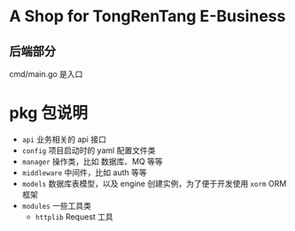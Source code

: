 A Shop for TongRenTang E-Business
================

后端部分
---
cmd/main.go 是入口

pkg 包说明
====
* `api` 业务相关的 api 接口
* `config` 项目启动时的 yaml 配置文件类
* `manager` 操作类，比如 数据库、MQ 等等
* `middleware` 中间件，比如 auth 等等
* `models` 数据库表模型，以及 engine 创建实例，为了便于开发使用 `xorm` ORM 框架
* `modules` 一些工具类
  * `httplib` Request 工具